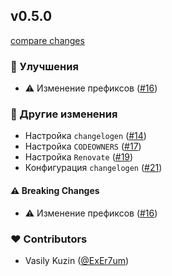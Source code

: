 
## v0.5.0

[compare changes](https://github.com/Pacific-Agency/renovate-config/compare/v0.4.0...v0.5.0)


### 🚀 Улучшения

  - ⚠️  Изменение префиксов ([#16](https://github.com/Pacific-Agency/renovate-config/pull/16))

### 🏡 Другие изменения

  - Настройка `changelogen` ([#14](https://github.com/Pacific-Agency/renovate-config/pull/14))
  - Настройка `CODEOWNERS` ([#17](https://github.com/Pacific-Agency/renovate-config/pull/17))
  - Настройка `Renovate` ([#19](https://github.com/Pacific-Agency/renovate-config/pull/19))
  - Конфигурация `changelogen` ([#21](https://github.com/Pacific-Agency/renovate-config/pull/21))

#### ⚠️  Breaking Changes

  - ⚠️  Изменение префиксов ([#16](https://github.com/Pacific-Agency/renovate-config/pull/16))

### ❤️  Contributors

- Vasily Kuzin ([@ExEr7um](http://github.com/ExEr7um))

